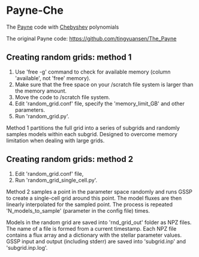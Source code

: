 # Payne-Che
The [Payne](https://en.wikipedia.org/wiki/Cecilia_Payne-Gaposchkin) code with [Chebyshev](https://en.wikipedia.org/wiki/Pafnuty_Chebyshev) polynomials

The original Payne code: https://github.com/tingyuansen/The_Payne

Creating random grids: method 1
-------------------------------
1. Use 'free -g' command to check for available memory (column 'available', not 'free' memory).
2. Make sure that the free space on your /scratch file system is larger than the memory amount.
3. Move the code to /scratch file system.
4. Edit 'random_grid.conf' file, specify the 'memory_limit_GB' and other parameters.
5. Run 'random_grid.py'.

Method 1 partitions the full grid into a series of subgrids and randomly samples models within each subgrid. Designed to overcome memory limitation when dealing with large grids.

Creating random grids: method 2
-------------------------------
1. Edit 'random_grid.conf' file,
2. Run 'random_grid_single_cell.py'.

Method 2 samples a point in the parameter space randomly and runs GSSP to create a single-cell grid around this point. The model fluxes are then linearly interpolated for the sampled point. The process is repeated 'N_models_to_sample' (parameter in the config file) times.

Models in the random grid are saved into 'rnd_grid_out' folder as NPZ files. The name of a file is formed from a current timestamp. Each NPZ file contains a flux array and a dictionary with the stellar parameter values. GSSP input and output (including stderr) are saved into 'subgrid.inp' and 'subgrid.inp.log'.
